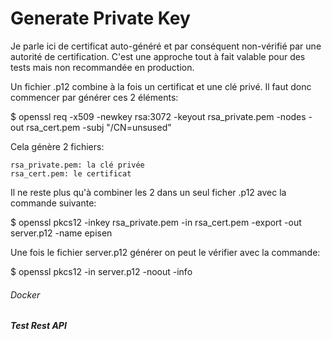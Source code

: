 
# Generate Private Key

Je parle ici de certificat auto-généré et par conséquent non-vérifié par une autorité de certification. C'est une approche tout à fait valable pour des tests mais non recommandée en production.

Un fichier .p12 combine à la fois un certificat et une clé privé. Il faut donc commencer par générer ces 2 éléments:


$ openssl req -x509 -newkey rsa:3072 -keyout rsa_private.pem -nodes -out rsa_cert.pem -subj "/CN=unsused"

Cela génère 2 fichiers:

    rsa_private.pem: la clé privée
    rsa_cert.pem: le certificat

Il ne reste plus qu'à combiner les 2 dans un seul ficher .p12 avec la commande suivante:

$ openssl pkcs12 -inkey rsa_private.pem -in rsa_cert.pem -export -out server.p12 -name episen


Une fois le fichier server.p12 générer on peut le vérifier avec la commande:

$ openssl pkcs12 -in server.p12 -noout -info

###### Docker 


##### Test Rest API


